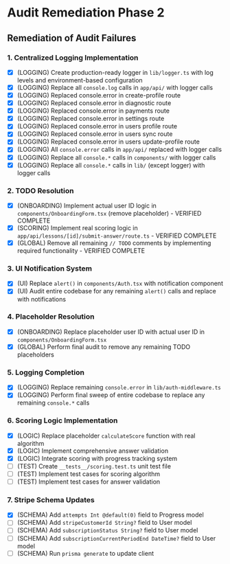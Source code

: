 # Audit Remediation Phase 2

## Remediation of Audit Failures

### 1. Centralized Logging Implementation
- [x] (LOGGING) Create production-ready logger in `lib/logger.ts` with log levels and environment-based configuration
- [x] (LOGGING) Replace all `console.log` calls in `app/api/` with logger calls
- [x] (LOGGING) Replaced console.error in create-profile route
- [x] (LOGGING) Replaced console.error in diagnostic route
- [x] (LOGGING) Replaced console.error in payments route
- [x] (LOGGING) Replaced console.error in settings route
- [x] (LOGGING) Replaced console.error in users profile route
- [x] (LOGGING) Replaced console.error in users sync route
- [x] (LOGGING) Replaced console.error in users update-profile route
- [x] (LOGGING) All `console.error` calls in `app/api/` replaced with logger calls
- [x] (LOGGING) Replace all `console.*` calls in `components/` with logger calls
- [x] (LOGGING) Replace all `console.*` calls in `lib/` (except logger) with logger calls

### 2. TODO Resolution
- [x] (ONBOARDING) Implement actual user ID logic in `components/OnboardingForm.tsx` (remove placeholder) - VERIFIED COMPLETE
- [x] (SCORING) Implement real scoring logic in `app/api/lessons/[id]/submit-answer/route.ts` - VERIFIED COMPLETE
- [x] (GLOBAL) Remove all remaining `// TODO` comments by implementing required functionality - VERIFIED COMPLETE

### 3. UI Notification System
- [x] (UI) Replace `alert()` in `components/Auth.tsx` with notification component
- [x] (UI) Audit entire codebase for any remaining `alert()` calls and replace with notifications

### 4. Placeholder Resolution
- [x] (ONBOARDING) Replace placeholder user ID with actual user ID in `components/OnboardingForm.tsx`
- [x] (GLOBAL) Perform final audit to remove any remaining TODO placeholders

### 5. Logging Completion
- [x] (LOGGING) Replace remaining `console.error` in `lib/auth-middleware.ts`
- [x] (LOGGING) Perform final sweep of entire codebase to replace any remaining `console.*` calls

### 6. Scoring Logic Implementation
- [x] (LOGIC) Replace placeholder `calculateScore` function with real algorithm
- [x] (LOGIC) Implement comprehensive answer validation
- [x] (LOGIC) Integrate scoring with progress tracking system
- [ ] (TEST) Create `__tests__/scoring.test.ts` unit test file
- [ ] (TEST) Implement test cases for scoring algorithm
- [ ] (TEST) Implement test cases for answer validation

### 7. Stripe Schema Updates
- [x] (SCHEMA) Add `attempts Int @default(0)` field to Progress model
- [ ] (SCHEMA) Add `stripeCustomerId String?` field to User model
- [ ] (SCHEMA) Add `subscriptionStatus String?` field to User model
- [ ] (SCHEMA) Add `subscriptionCurrentPeriodEnd DateTime?` field to User model
- [ ] (SCHEMA) Run `prisma generate` to update client